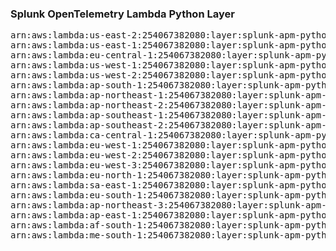 <h3>Splunk OpenTelemetry Lambda Python Layer</h3>

<pre>
arn:aws:lambda:us-east-2:254067382080:layer:splunk-apm-python:220
arn:aws:lambda:us-east-1:254067382080:layer:splunk-apm-python:17
arn:aws:lambda:eu-central-1:254067382080:layer:splunk-apm-python:17
arn:aws:lambda:us-west-1:254067382080:layer:splunk-apm-python:17
arn:aws:lambda:us-west-2:254067382080:layer:splunk-apm-python:17
arn:aws:lambda:ap-south-1:254067382080:layer:splunk-apm-python:17
arn:aws:lambda:ap-northeast-1:254067382080:layer:splunk-apm-python:17
arn:aws:lambda:ap-northeast-2:254067382080:layer:splunk-apm-python:17
arn:aws:lambda:ap-southeast-1:254067382080:layer:splunk-apm-python:17
arn:aws:lambda:ap-southeast-2:254067382080:layer:splunk-apm-python:17
arn:aws:lambda:ca-central-1:254067382080:layer:splunk-apm-python:17
arn:aws:lambda:eu-west-1:254067382080:layer:splunk-apm-python:17
arn:aws:lambda:eu-west-2:254067382080:layer:splunk-apm-python:17
arn:aws:lambda:eu-west-3:254067382080:layer:splunk-apm-python:17
arn:aws:lambda:eu-north-1:254067382080:layer:splunk-apm-python:17
arn:aws:lambda:sa-east-1:254067382080:layer:splunk-apm-python:17
arn:aws:lambda:eu-south-1:254067382080:layer:splunk-apm-python:17
arn:aws:lambda:ap-northeast-3:254067382080:layer:splunk-apm-python:17
arn:aws:lambda:ap-east-1:254067382080:layer:splunk-apm-python:17
arn:aws:lambda:af-south-1:254067382080:layer:splunk-apm-python:17
arn:aws:lambda:me-south-1:254067382080:layer:splunk-apm-python:17
</pre>
